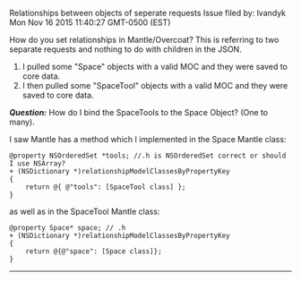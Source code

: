 Relationships between objects of seperate requests
Issue filed by: lvandyk
Mon Nov 16 2015 11:40:27 GMT-0500 (EST)

How do you set relationships in Mantle/Overcoat? This is referring to two separate requests and nothing to do with children in the JSON.

1) I pulled some "Space" objects with a valid MOC and  they were saved to core data.
2) I then pulled some "SpaceTool" objects with a valid MOC and they were saved to core data.

***Question:*** How do I bind the SpaceTools to the Space Object? (One to many).

I saw Mantle has a method which I implemented in the Space Mantle class:

```
@property NSOrderedSet *tools; //.h is NSOrderedSet correct or should I use NSArray?
+ (NSDictionary *)relationshipModelClassesByPropertyKey
{
    return @{ @"tools": [SpaceTool class] };
}
```

as well as in the SpaceTool Mantle class:

```
@property Space* space; // .h
+ (NSDictionary *)relationshipModelClassesByPropertyKey
{
    return @{@"space": [Space class]};
}
```
-------------------------------------------------------------------------------